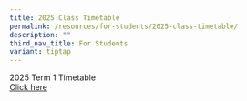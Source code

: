 ```yaml
---
title: 2025 Class Timetable
permalink: /resources/for-students/2025-class-timetable/
description: ""
third_nav_title: For Students
variant: tiptap
---
```

<p>2025 Term 1 Timetable
<br><a href="/files/Term_1_Timetable_20250108_Students.pdf" rel="noopener nofollow" target="_blank">Click here</a>
</p>